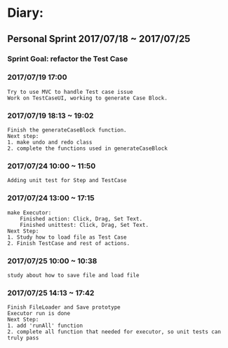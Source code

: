 # Diary:

## Personal Sprint 2017/07/18 ~ 2017/07/25
### Sprint Goal: refactor the Test Case
### 2017/07/19 17:00
    Try to use MVC to handle Test case issue
    Work on TestCaseUI, working to generate Case Block.

### 2017/07/19 18:13 ~ 19:02
    Finish the generateCaseBlock function.
    Next step:
    1. make undo and redo class
    2. complete the functions used in generateCaseBlock

### 2017/07/24 10:00 ~ 11:50
    Adding unit test for Step and TestCase

### 2017/07/24 13:00 ~ 17:15
    make Executor:
        Finished action: Click, Drag, Set Text.
        Finished unittest: Click, Drag, Set Text.
    Next Step:
    1. Study how to load file as Test Case
    2. Finish TestCase and rest of actions.

### 2017/07/25 10:00 ~ 10:38
    study about how to save file and load file

### 2017/07/25 14:13 ~ 17:42
    Finish FileLoader and Save prototype
    Executor run is done
    Next Step:
    1. add 'runAll' function
    2. complete all function that needed for executor, so unit tests can truly pass
